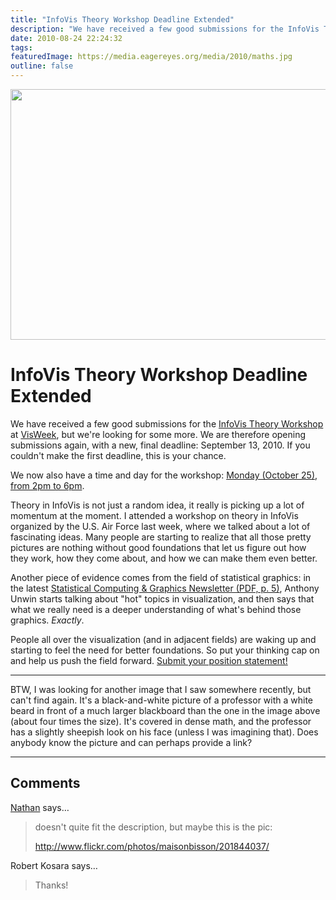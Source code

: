 ```yaml
---
title: "InfoVis Theory Workshop Deadline Extended"
description: "We have received a few good submissions for the InfoVis Theory Workshop at VisWeek, but we're looking for some more. We are therefore opening submissions again, with a new, final deadline: September 13, 2010. If you couldn't make the first deadline, this is your chance."
date: 2010-08-24 22:24:32
tags: 
featuredImage: https://media.eagereyes.org/media/2010/maths.jpg
outline: false
---
```


<p align="center"><img src="https://media.eagereyes.org/media/2010/maths.jpg" alt="" width="560" height="401" /></p>

# InfoVis Theory Workshop Deadline Extended

We have received a few good submissions for the <a href="/infovis-theory-workshop">InfoVis Theory Workshop</a> at <a href="http://vis.computer.org/VisWeek2010/">VisWeek</a>, but we're looking for some more. We are therefore opening submissions again, with a new, final deadline: September 13, 2010. If you couldn't make the first deadline, this is your chance.

We now also have a time and day for the workshop: <a href="http://www.facebook.com/event.php?eid=113280158726509">Monday (October 25), from 2pm to 6pm</a>.

Theory in InfoVis is not just a random idea, it really is picking up a lot of momentum at the moment. I attended a workshop on theory in InfoVis organized by the U.S. Air Force last week, where we talked about a lot of fascinating ideas. Many people are starting to realize that all those pretty pictures are nothing without good foundations that let us figure out how they work, how they come about, and how we can make them even better.

Another piece of evidence comes from the field of statistical graphics: in the latest <a href="http://stat-computing.org/newsletter/issues/scgn-21-1.pdf">Statistical Computing &amp; Graphics Newsletter (PDF, p. 5)</a>, Anthony Unwin starts talking about "hot" topics in visualization, and then says that what we really need is a deeper understanding of what's behind those graphics. <em>Exactly</em>.

People all over the visualization (and in adjacent fields) are waking up and starting to feel the need for better foundations. So put your thinking cap on and help us push the field forward. <a href="/infovis-theory-workshop">Submit your position statement!</a>

<hr />

BTW, I was looking for another image that I saw somewhere recently, but can't find again. It's a black-and-white picture of a professor with a white beard in front of a much larger blackboard than the one in the image above (about four times the size). It's covered in dense math, and the professor has a slightly sheepish look on his face (unless I was imagining that). Does anybody know the picture and can perhaps provide a link?


<PostedBy />


<aside class="comments">

---
## Comments

<a href="http://flowingdata.com" rel="nofollow noopener" target="_blank">Nathan</a> says…
>	doesn't quite fit the description, but maybe this is the pic:
>	
>	http://www.flickr.com/photos/maisonbisson/201844037/

Robert Kosara says…
>	Thanks!

</aside>

